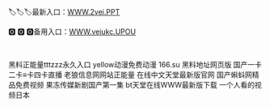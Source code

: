 <p>
	🏷🏷🏷最新入口：<a href="http://www.baidu.com/link?url=6MA2SWnO3Raqke39an_0PUxosM6ZrUGzi1BN9tNnlPW&wd">WWW.2vei.PPT</a> 
	<p>
		🅾
🅾
🅾备用入口：<a href="http://www.baidu.com/link?url=6MA2SWnO3Raqke39an_0PUxosM6ZrUGzi1BN9tNnlPW&wd">WWW.veiukc.UPOU</a> 
	</p>
	<p>
		<br />
	</p>
	<p>
		黑料正能量tttzzz永久入口
yellow动漫免费动漫
166.su 黑料地址网页版
国产一卡二卡≡卡四卡直播
老狼信息网网站正能量
在线中文天堂最新版官网
国产蝌蚪网精品免费视频
果冻传媒新剧国产第一集
bt天堂在线WWW最新版下载
一个人看的视频日本
	</p>

